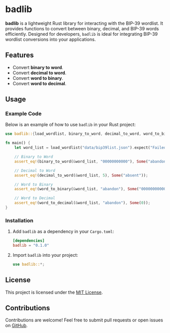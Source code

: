 # badlib

**badlib** is a lightweight Rust library for interacting with the BIP-39 wordlist. It provides functions to convert between binary, decimal, and BIP-39 words efficiently. Designed for developers, `badlib` is ideal for integrating BIP-39 wordlist conversions into your applications.

## Features
- Convert **binary to word**.
- Convert **decimal to word**.
- Convert **word to binary**.
- Convert **word to decimal**.

## Usage

### Example Code
Below is an example of how to use `badlib` in your Rust project:

```rust
use badlib::{load_wordlist, binary_to_word, decimal_to_word, word_to_binary, word_to_decimal};

fn main() {
    let word_list = load_wordlist("data/bip39list.json").expect("Failed to load wordlist");

    // Binary to Word
    assert_eq!(binary_to_word(&word_list, "00000000000"), Some("abandon"));

    // Decimal to Word
    assert_eq!(decimal_to_word(&word_list, 5), Some("absent"));

    // Word to Binary
    assert_eq!(word_to_binary(&word_list, "abandon"), Some("00000000000"));

    // Word to Decimal
    assert_eq!(word_to_decimal(&word_list, "abandon"), Some(0));
}
```

### Installation
1. Add `badlib` as a dependency in your `Cargo.toml`:
   ```toml
   [dependencies]
   badlib = "0.1.0"
   ```

2. Import `badlib` into your project:
   ```rust
   use badlib::*;
   ```

## License
This project is licensed under the [MIT License](LICENSE).

## Contributions
Contributions are welcome! Feel free to submit pull requests or open issues on [GitHub](https://github.com/rghollenbeck/badlib).

